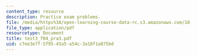 ```yaml
---
content_type: resource
description: Practice exam problems.
file: /media/https%3A/open-learning-course-data-rc.s3.amazonaws.com/18-075-advanced-calculus-for-engineers-fall-2004/c7ee3e7f5f9545a5a54c3a18f1a875bd_test3_f04_pra3.pdf
file_type: application/pdf
resourcetype: Document
title: test3_f04_pra3.pdf
uid: c7ee3e7f-5f95-45a5-a54c-3a18f1a875bd
---
```

